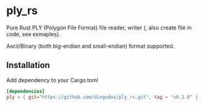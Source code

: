 # ply_rs

Pure Rust PLY (Polygon File Format) file reader, writer (, also create file in code, see exmaples).

Ascii/Binary (both big-endian and small-endian) format supported.

## Installation

Add dependency to your Cargo.toml

```toml
[dependencies]
ply = { git="https://github.com/diegodox/ply_rs.git", tag = "v0.1.0" }
```

